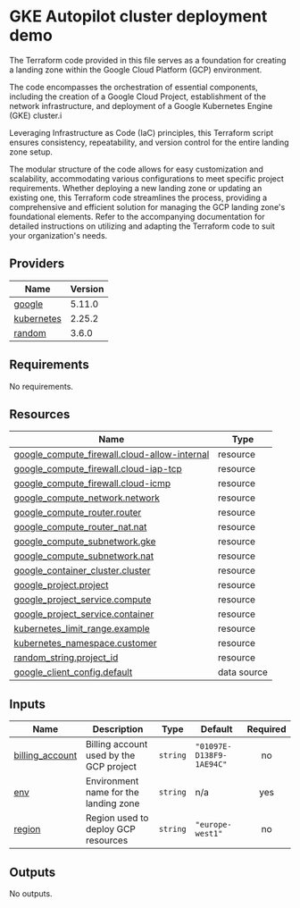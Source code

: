 # GKE Autopilot cluster deployment demo

The Terraform code provided in this file serves as a foundation for creating a landing zone within the Google Cloud Platform (GCP) environment.

The code encompasses the orchestration of essential components, including the creation of a Google Cloud Project, establishment of the network infrastructure, and deployment of a Google Kubernetes Engine (GKE) cluster.i

Leveraging Infrastructure as Code (IaC) principles, this Terraform script ensures consistency, repeatability, and version control for the entire landing zone setup.

The modular structure of the code allows for easy customization and scalability, accommodating various configurations to meet specific project requirements. Whether deploying a new landing zone or updating an existing one, this Terraform code streamlines the process, providing a comprehensive and efficient solution for managing the GCP landing zone's foundational elements. Refer to the accompanying documentation for detailed instructions on utilizing and adapting the Terraform code to suit your organization's needs.

## Providers

| Name | Version |
|------|---------|
| <a name="provider_google"></a> [google](#provider\_google) | 5.11.0 |
| <a name="provider_kubernetes"></a> [kubernetes](#provider\_kubernetes) | 2.25.2 |
| <a name="provider_random"></a> [random](#provider\_random) | 3.6.0 |

## Requirements

No requirements.

## Resources

| Name | Type |
|------|------|
| [google_compute_firewall.cloud-allow-internal](https://registry.terraform.io/providers/hashicorp/google/latest/docs/resources/compute_firewall) | resource |
| [google_compute_firewall.cloud-iap-tcp](https://registry.terraform.io/providers/hashicorp/google/latest/docs/resources/compute_firewall) | resource |
| [google_compute_firewall.cloud-icmp](https://registry.terraform.io/providers/hashicorp/google/latest/docs/resources/compute_firewall) | resource |
| [google_compute_network.network](https://registry.terraform.io/providers/hashicorp/google/latest/docs/resources/compute_network) | resource |
| [google_compute_router.router](https://registry.terraform.io/providers/hashicorp/google/latest/docs/resources/compute_router) | resource |
| [google_compute_router_nat.nat](https://registry.terraform.io/providers/hashicorp/google/latest/docs/resources/compute_router_nat) | resource |
| [google_compute_subnetwork.gke](https://registry.terraform.io/providers/hashicorp/google/latest/docs/resources/compute_subnetwork) | resource |
| [google_compute_subnetwork.nat](https://registry.terraform.io/providers/hashicorp/google/latest/docs/resources/compute_subnetwork) | resource |
| [google_container_cluster.cluster](https://registry.terraform.io/providers/hashicorp/google/latest/docs/resources/container_cluster) | resource |
| [google_project.project](https://registry.terraform.io/providers/hashicorp/google/latest/docs/resources/project) | resource |
| [google_project_service.compute](https://registry.terraform.io/providers/hashicorp/google/latest/docs/resources/project_service) | resource |
| [google_project_service.container](https://registry.terraform.io/providers/hashicorp/google/latest/docs/resources/project_service) | resource |
| [kubernetes_limit_range.example](https://registry.terraform.io/providers/hashicorp/kubernetes/latest/docs/resources/limit_range) | resource |
| [kubernetes_namespace.customer](https://registry.terraform.io/providers/hashicorp/kubernetes/latest/docs/resources/namespace) | resource |
| [random_string.project_id](https://registry.terraform.io/providers/hashicorp/random/latest/docs/resources/string) | resource |
| [google_client_config.default](https://registry.terraform.io/providers/hashicorp/google/latest/docs/data-sources/client_config) | data source |

## Inputs

| Name | Description | Type | Default | Required |
|------|-------------|------|---------|:--------:|
| <a name="input_billing_account"></a> [billing\_account](#input\_billing\_account) | Billing account used by the GCP project | `string` | `"01097E-D138F9-1AE94C"` | no |
| <a name="input_env"></a> [env](#input\_env) | Environment name for the landing zone | `string` | n/a | yes |
| <a name="input_region"></a> [region](#input\_region) | Region used to deploy GCP resources | `string` | `"europe-west1"` | no |

## Outputs

No outputs.
